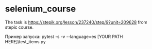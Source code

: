 # selenium_course
The task is https://stepik.org/lesson/237240/step/9?unit=209628 from stepic course.

Пример запуска: pytest -s -v --language=es [YOUR PATH HERE]\test_items.py
